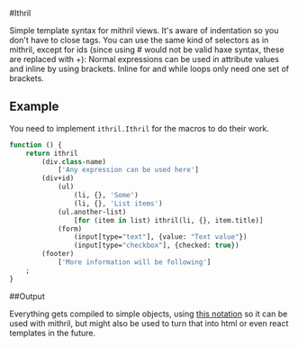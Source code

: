#Ithril

Simple template syntax for mithril views.
It's aware of indentation so you don't have to close tags. 
You can use the same kind of selectors as in mithril, except for ids (since using # would not be valid haxe syntax, these are replaced with +):
Normal expressions can be used in attribute values and inline by using brackets. Inline for and while loops only need one set of brackets.

## Example

You need to implement `ithril.Ithril` for the macros to do their work.

```haxe
function () {
	return ithril
		(div.class-name)
			['Any expression can be used here']
		(div+id)
			(ul)
				(li, {}, 'Some')
				(li, {}, 'List items')
			(ul.another-list)
				[for (item in list) ithril(li, {}, item.title)]
			(form)
				(input[type="text"], {value: "Text value"})
				(input[type="checkbox"], {checked: true})
		(footer)
			['More information will be following']
	;
}
```

##Output

Everything gets compiled to simple objects, using [this notation](http://lhorie.github.io/mithril/optimizing-performance.html#compiling-templates) so it can be used with mithril, but might also be used to turn that into html or even react templates in the future.